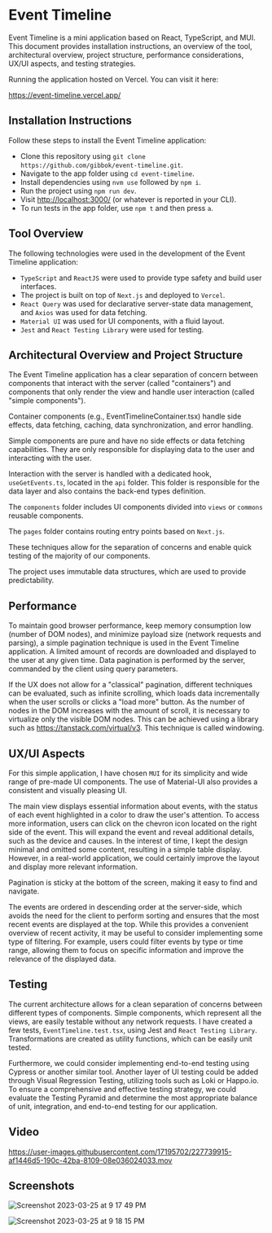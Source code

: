 # Event Timeline

Event Timeline is a mini application based on React, TypeScript, and MUI. This document provides installation instructions, an overview of the tool, architectural overview, project structure, performance considerations, UX/UI aspects, and testing strategies.

Running the application hosted on Vercel. You can visit it here:

<https://event-timeline.vercel.app/>

## Installation Instructions

Follow these steps to install the Event Timeline application:

- Clone this repository using `git clone https://github.com/gibbok/event-timeline.git`.
- Navigate to the app folder using `cd event-timeline`.
- Install dependencies using `nvm use` followed by `npm i`.
- Run the project using `npm run dev`.
- Visit <http://localhost:3000/> (or whatever is reported in your CLI).
- To run tests in the app folder, use `npm t` and then press `a`.

## Tool Overview

The following technologies were used in the development of the Event Timeline application:

- `TypeScript` and `ReactJS` were used to provide type safety and build user interfaces.
- The project is built on top of `Next.js` and deployed to `Vercel`.
- `React Query` was used for declarative server-state data management, and `Axios` was used for data fetching.
- `Material UI` was used for UI components, with a fluid layout.
- `Jest` and `React Testing Library` were used for testing.

## Architectural Overview and Project Structure

The Event Timeline application has a clear separation of concern between components that interact with the server (called "containers") and components that only render the view and handle user interaction (called "simple components").

Container components (e.g., EventTimelineContainer.tsx) handle side effects, data fetching, caching, data synchronization, and error handling.

Simple components are pure and have no side effects or data fetching capabilities. They are only responsible for displaying data to the user and interacting with the user.

Interaction with the server is handled with a dedicated hook, `useGetEvents.ts`, located in the `api` folder. This folder is responsible for the data layer and also contains the back-end types definition.

The `components` folder includes UI components divided into `views` or `commons` reusable components.

The `pages` folder contains routing entry points based on `Next.js`.

These techniques allow for the separation of concerns and enable quick testing of the majority of our components.

The project uses immutable data structures, which are used to provide predictability.

## Performance

To maintain good browser performance, keep memory consumption low (number of DOM nodes), and minimize payload size (network requests and parsing), a simple pagination technique is used in the Event Timeline application. A limited amount of records are downloaded and displayed to the user at any given time. Data pagination is performed by the server, commanded by the client using query parameters.

If the UX does not allow for a "classical" pagination, different techniques can be evaluated, such as infinite scrolling, which loads data incrementally when the user scrolls or clicks a "load more" button. As the number of nodes in the DOM increases with the amount of scroll, it is necessary to virtualize only the visible DOM nodes. This can be achieved using a library such as <https://tanstack.com/virtual/v3>. This technique is called windowing.

## UX/UI Aspects

For this simple application, I have chosen `MUI` for its simplicity and wide range of pre-made UI components. The use of Material-UI also provides a consistent and visually pleasing UI.

The main view displays essential information about events, with the status of each event highlighted in a color to draw the user's attention. To access more information, users can click on the chevron icon located on the right side of the event. This will expand the event and reveal additional details, such as the device and causes. In the interest of time, I kept the design minimal and omitted some content, resulting in a simple table display. However, in a real-world application, we could certainly improve the layout and display more relevant information.

Pagination is sticky at the bottom of the screen, making it easy to find and navigate.

The events are ordered in descending order at the server-side, which avoids the need for the client to perform sorting and ensures that the most recent events are displayed at the top. While this provides a convenient overview of recent activity, it may be useful to consider implementing some type of filtering. For example, users could filter events by type or time range, allowing them to focus on specific information and improve the relevance of the displayed data.

## Testing

The current architecture allows for a clean separation of concerns between different types of components. Simple components, which represent all the views, are easily testable without any network requests. I have created a few tests, `EventTimeline.test.tsx`, using Jest and `React Testing Library`. Transformations are created as utility functions, which can be easily unit tested.

Furthermore, we could consider implementing end-to-end testing using Cypress or another similar tool. Another layer of UI testing could be added through Visual Regression Testing, utilizing tools such as Loki or Happo.io. To ensure a comprehensive and effective testing strategy, we could evaluate the Testing Pyramid and determine the most appropriate balance of unit, integration, and end-to-end testing for our application.

## Video

https://user-images.githubusercontent.com/17195702/227739915-af1446d5-190c-42ba-8109-08e036024033.mov

## Screenshots

![Screenshot 2023-03-25 at 9 17 49 PM](https://user-images.githubusercontent.com/17195702/227739615-bc2e608a-5e2f-4454-94d1-73eee9f4c85c.png)

![Screenshot 2023-03-25 at 9 18 15 PM](https://user-images.githubusercontent.com/17195702/227739618-043cff0a-69cc-42fb-9363-4c69da1fe91a.png)
